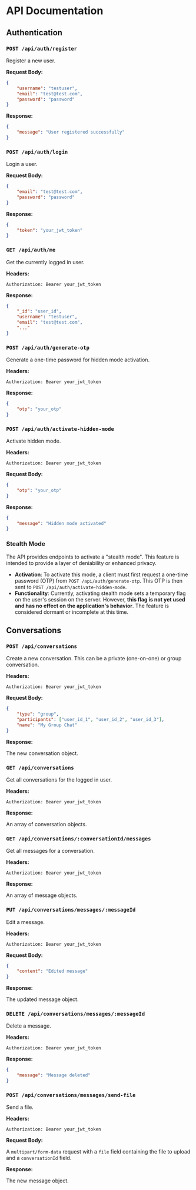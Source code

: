 # API Documentation

## Authentication

### `POST /api/auth/register`

Register a new user.

**Request Body:**

```json
{
    "username": "testuser",
    "email": "test@test.com",
    "password": "password"
}
```

**Response:**

```json
{
    "message": "User registered successfully"
}
```

### `POST /api/auth/login`

Login a user.

**Request Body:**

```json
{
    "email": "test@test.com",
    "password": "password"
}
```

**Response:**

```json
{
    "token": "your_jwt_token"
}
```

### `GET /api/auth/me`

Get the currently logged in user.

**Headers:**

```
Authorization: Bearer your_jwt_token
```

**Response:**

```json
{
    "_id": "user_id",
    "username": "testuser",
    "email": "test@test.com",
    "..."
}
```

### `POST /api/auth/generate-otp`

Generate a one-time password for hidden mode activation.

**Headers:**

```
Authorization: Bearer your_jwt_token
```

**Response:**

```json
{
    "otp": "your_otp"
}
```

### `POST /api/auth/activate-hidden-mode`

Activate hidden mode.

**Headers:**

```
Authorization: Bearer your_jwt_token
```

**Request Body:**

```json
{
    "otp": "your_otp"
}
```

**Response:**

```json
{
    "message": "Hidden mode activated"
}
```

### Stealth Mode

The API provides endpoints to activate a "stealth mode". This feature is intended to provide a layer of deniability or enhanced privacy.

- **Activation**: To activate this mode, a client must first request a one-time password (OTP) from `POST /api/auth/generate-otp`. This OTP is then sent to `POST /api/auth/activate-hidden-mode`.
- **Functionality**: Currently, activating stealth mode sets a temporary flag on the user's session on the server. However, **this flag is not yet used and has no effect on the application's behavior**. The feature is considered dormant or incomplete at this time.

## Conversations

### `POST /api/conversations`

Create a new conversation. This can be a private (one-on-one) or group conversation.

**Headers:**

```
Authorization: Bearer your_jwt_token
```

**Request Body:**

```json
{
    "type": "group",
    "participants": ["user_id_1", "user_id_2", "user_id_3"],
    "name": "My Group Chat"
}
```

**Response:**

The new conversation object.

### `GET /api/conversations`

Get all conversations for the logged in user.

**Headers:**

```
Authorization: Bearer your_jwt_token
```

**Response:**

An array of conversation objects.

### `GET /api/conversations/:conversationId/messages`

Get all messages for a conversation.

**Headers:**

```
Authorization: Bearer your_jwt_token
```

**Response:**

An array of message objects.

### `PUT /api/conversations/messages/:messageId`

Edit a message.

**Headers:**

```
Authorization: Bearer your_jwt_token
```

**Request Body:**

```json
{
    "content": "Edited message"
}
```

**Response:**

The updated message object.

### `DELETE /api/conversations/messages/:messageId`

Delete a message.

**Headers:**

```
Authorization: Bearer your_jwt_token
```

**Response:**

```json
{
    "message": "Message deleted"
}
```

### `POST /api/conversations/messages/send-file`

Send a file.

**Headers:**

```
Authorization: Bearer your_jwt_token
```

**Request Body:**

A `multipart/form-data` request with a `file` field containing the file to upload and a `conversationId` field.

**Response:**

The new message object.
